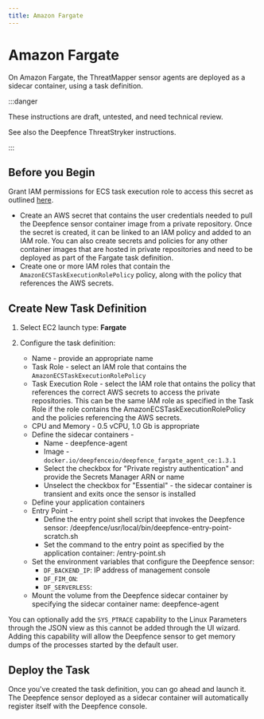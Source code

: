 ```yaml
---
title: Amazon Fargate
---
```


# Amazon Fargate

On Amazon Fargate, the ThreatMapper sensor agents are deployed as a sidecar container, using a task definition. 

:::danger

These instructions are draft, untested, and need technical review.

See also the Deepfence ThreatStryker instructions.

:::

## Before you Begin

Grant IAM permissions for ECS task execution role to access this secret as outlined [here](https://aws.amazon.com/blogs/compute/introducing-private-registry-authentication-support-for-aws-fargate/).

  * Create an AWS secret that contains the user credentials needed to pull the Deepfence sensor container image from a private repository.  Once the secret is created, it can be linked to an IAM policy and added to an IAM role. You can also create secrets and policies for any other container images that are hosted in private repositories and need to be deployed as part of the Fargate task definition.
  * Create one or more IAM roles that contain the ```AmazonECSTaskExecutionRolePolicy``` policy, along with the policy that references the AWS secrets.

## Create New Task Definition

1. Select EC2 launch type: **Fargate**

2. Configure the task definition:

   * Name - provide an appropriate name
   * Task Role - select an IAM role that contains the ```AmazonECSTaskExecutionRolePolicy```
   * Task Execution Role - select the IAM role that ontains the policy that references the correct AWS secrets to access the private repositories.  This can be the same IAM role as specified in the Task Role if the role contains the AmazonECSTaskExecutionRolePolicy and the policies referencing the AWS secrets.
   * CPU and Memory - 0.5 vCPU, 1.0 Gb is appropriate
   * Define the sidecar containers - 
      * Name - deepfence-agent
      * Image - ```docker.io/deepfenceio/deepfence_fargate_agent_ce:1.3.1```
      * Select the checkbox for "Private registry authentication" and provide the Secrets Manager ARN or name
      * Unselect the checkbox for "Essential" - the sidecar container is transient and exits once the sensor is installed
   * Define your application containers
   * Entry Point -
      * Define the entry point shell script that invokes the Deepfence sensor: /deepfence/usr/local/bin/deepfence-entry-point-scratch.sh
      * Set the command to the entry point as specified by the application container: /entry-point.sh
   * Set the environment variables that configure the Deepfence sensor:
      * ```DF_BACKEND_IP```: IP address of management console
      * ```DF_FIM_ON```: 
      * ```DF_SERVERLESS```:
   * Mount the volume from the Deepfence sidecar container by specifying the sidecar container name: deepfence-agent

You can optionally add the ```SYS_PTRACE``` capability to the Linux Parameters through the JSON view as this cannot be added through the UI wizard.  Adding this capability will allow the Deepfence sensor to get memory dumps of the processes started by the default user.

## Deploy the Task

Once you've created the task definition, you can go ahead and launch it.  The Deepfence sensor deployed as a sidecar container will automatically register itself with the Deepfence console.



